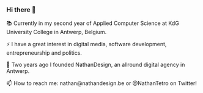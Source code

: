 ### Hi there 👋

<!--
**justnathan321/justnathan321** is a ✨ _special_ ✨ repository because its `README.md` (this file) appears on your GitHub profile-->

<p>📚 Currently in my second year of Applied Computer Science at KdG University College in Antwerp, Belgium.</p>
<p>⚡ I have a great interest in digital media, software development, entrepreneurship and politics.</p>
<p>🚀 Two years ago I founded NathanDesign, an allround digital agency in Antwerp.</p>
<p>📫 How to reach me: nathan@nathandesign.be or @NathanTetro on Twitter!</p>
 

